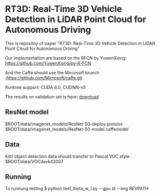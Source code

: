 # RT3D: Real-Time 3D Vehicle Detection in LiDAR Point Cloud for Autonomous Driving
This is repositoy of paper "RT3D: Real-Time 3D Vehicle Detection in LiDAR Point Cloud for Autonomous Driving"

Our implementation are based on the RFCN by YuwenXiong: https://github.com/YuwenXiong/py-R-FCN

And the Caffe should use the Mircosoft brunch :https://github.com/Microsoft/caffe.git

Runtime support: CUDA 8.0, CUDNN-v5

The results on validation set is here: [download](https://drive.google.com/file/d/1ACaar6enyFNsCFPawVu16tyNWQLpXPmU/view?usp=sharing)



## ResNet model 
$ROOT/data/imagenet_models/ResNet-50-deploy.prototxt
$ROOT/data/imagenet_models/ResNet-50-model.caffemodel

## Data
Kitti object detection data should transfer to Pascal VOC style.
$ROOT/data/VOCdevkit2007

## Running
To runnung testing
$ python test_theta_w_l.py --gpu id --img BEVPATH

